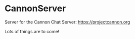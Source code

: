 # CannonServer

Server for the Cannon Chat Server: https://projectcannon.org

Lots of things are to come!

